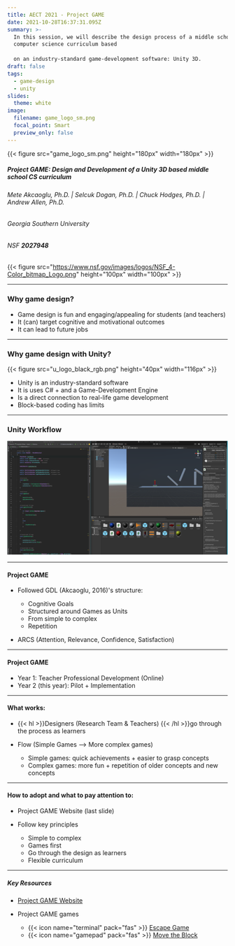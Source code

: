 ```yaml
---
title: AECT 2021 - Project GAME
date: 2021-10-28T16:37:31.095Z
summary: >-
  In this session, we will describe the design process of a middle school
  computer science curriculum based

  on an industry-standard game-development software: Unity 3D.
draft: false
tags:
  - game-design
  - unity
slides:
  theme: white
image:
  filename: game_logo_sm.png
  focal_point: Smart
  preview_only: false
---
```

{{< figure src="game_logo_sm.png" height="180px" width="180px" >}}

##### Project GAME: Design and Development of a Unity 3D based middle school CS curriculum

###### Mete Akcaoglu, Ph.D. | Selcuk Dogan, Ph.D. | Chuck Hodges, Ph.D. | Andrew Allen, Ph.D.

###### Georgia Southern University

###### NSF **2027948**

{{< figure src="https://www.nsf.gov/images/logos/NSF_4-Color_bitmap_Logo.png" height="100px" width="100px" >}}

- - -

### Why game design?

* Game design is fun and engaging/appealing for students (and teachers)
* It (can) target cognitive and motivational outcomes
* It can lead to future jobs 

- - -

### Why game design with Unity?
{{< figure src="u_logo_black_rgb.png" height="40px" width="116px" >}}

* Unity is an industry-standard software
* It is uses C# + and a Game-Development Engine
* Is a direct connection to real-life game development
* Block-based coding has limits

- - -

### Unity Workflow

![](screen-shot-2021-11-01-at-10.06.06-am.png)

- - -

#### Project GAME

* Followed GDL (Akcaoglu, 2016)'s structure:

  * Cognitive Goals
  * Structured around Games as Units
  * From simple to complex
  * Repetition
* ARCS (Attention, Relevance, Confidence, Satisfaction)

- - -

#### Project GAME

* Year 1: Teacher Professional Development (Online)
* Year 2 (this year): Pilot + Implementation

- - -

#### What works:

* {{< hl >}}Designers (Research Team  & Teachers) {{< /hl >}}go through the process as learners
* Flow (Simple Games --> More complex games)

  * Simple games: quick achievements + easier to grasp concepts
  * Complex games: more fun + repetition of older concepts and new concepts

- - -

#### How to adopt and what to pay attention to:

* Project GAME Website (last slide)
* Follow key principles

  * Simple to complex
  * Games first
  * Go through the design as learners
  * Flexible curriculum

- - -

##### Key Resources

* [Project GAME Website](https://www.projectgame.org)
* Project GAME games

  * {{< icon name="terminal" pack="fas" >}} [Escape Game](https://play.unity.com/p/6080755a86795c001f99a8ab)
  * {{< icon name="gamepad" pack="fas" >}} [Move the Block](https://play.unity.com/p/6082cb5186795c001f9a63eb)